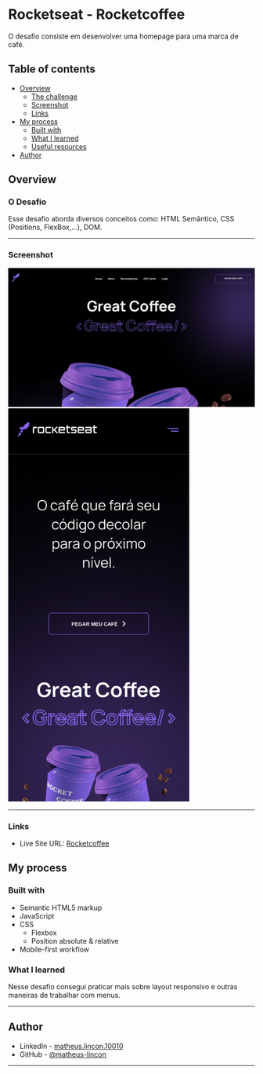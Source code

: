 # Rocketseat - Rocketcoffee

O desafio consiste em desenvolver uma homepage para uma marca de café.

## Table of contents

- [Overview](#overview)
  - [The challenge](#the-challenge)
  - [Screenshot](#screenshot)
  - [Links](#links)
- [My process](#my-process)
  - [Built with](#built-with)
  - [What I learned](#what-i-learned)
  - [Useful resources](#useful-resources)
- [Author](#author)

## Overview

### O Desafio

Esse desafio aborda diversos conceitos como: HTML Semântico, CSS (Positions, FlexBox,...), DOM.

---

### Screenshot

<img src="./screenshots/desktop.png" min-width = "370px">

<img src="./screenshots/mobile.png" width="370px">

---

### Links

- Live Site URL: [Rocketcoffee](https://matheus-lincon.github.io/rocket-coffee)

## My process

### Built with

- Semantic HTML5 markup
- JavaScript
- CSS
  - Flexbox
  - Position absolute & relative
- Mobile-first workflow

### What I learned

Nesse desafio consegui praticar mais sobre layout responsivo e outras maneiras de trabalhar com menus.

---

## Author

- LinkedIn - [matheus.lincon.10010](https://www.linkedin.com/in/matheus-lincon-10010/)
- GitHub - [@matheus-lincon](https://www.github.com/matheus-lincon)

---
